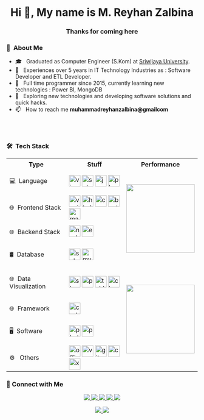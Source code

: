 <h1 align="center">Hi 👋, My name is M. Reyhan Zalbina</h1>  

<h3 align="center">Thanks for coming here</h3>

<h3> 👨 &nbsp;About Me </h3>

- 🎓 &nbsp; Graduated as Computer Engineer (S.Kom) at [Sriwijaya University](https://unsri.ac.id).
- 💼 &nbsp; Experiences over 5 years in IT Technology Industries as : Software Developer and ETL Developer.
- 💼 &nbsp; Full time programmer since 2015, currently learning new technologies : Power BI, MongoDB
- 🤔 &nbsp; Exploring new technologies and developing software solutions and quick hacks.
- 📫 &nbsp; How to reach me **muhammadreyhanzalbina@gmailcom**

<br/>
<br/>

<h3> 🛠 &nbsp;Tech Stack</h3>
<table>
	<tbody>
		<tr>
			<th>Type</th>
			<th>Stuff</th>
			<th>Performance</th>
		</tr>
		<tr>
			<td><p align="left">💻 &nbsp;Language</p></td>
			<td>
			    <img src="https://www.flaticon.com/svg/static/icons/svg/2479/2479297.svg" alt="visualbasic" width="30" height="30"/>
		            <img src="https://www.flaticon.com/svg/static/icons/svg/2772/2772128.svg" alt="sql" width="30" height="30"/>
			    <img src="https://devicons.github.io/devicon/devicon.git/icons/javascript/javascript-original.svg" alt="javascript" width="30" height="30"/>
                            <img src="https://devicons.github.io/devicon/devicon.git/icons/php/php-original.svg" alt="php" width="30" height="30"/> </td>
			<td rowspan="4">
			<p align="center">
				<a href="https://github.com/reyhanzal">
					<img height="180em" src="https://github-readme-stats.vercel.app/api/top-langs/?username=reyhanzal&theme=vue&layout=compact" />
				</a>
				</p>
			</td>
		</tr>
		<tr>
			<td><p align="left">🌐 &nbsp;Frontend Stack</p></td>
			<td>
			    <img src="https://devicons.github.io/devicon/devicon.git/icons/vuejs/vuejs-original-wordmark.svg" alt="vuejs" width="30" height="30"/> 
			    <img src="https://devicons.github.io/devicon/devicon.git/icons/html5/html5-original-wordmark.svg" alt="html5" width="30" height="30"/>
			    <img src="https://devicons.github.io/devicon/devicon.git/icons/css3/css3-original-wordmark.svg" alt="css3" width="30" height="30"/>
			    <img src="https://devicons.github.io/devicon/devicon.git/icons/bootstrap/bootstrap-plain.svg" alt="bootstrap" width="30" height="30"/>
			    <img src="https://raw.githubusercontent.com/prplx/svg-logos/5585531d45d294869c4eaab4d7cf2e9c167710a9/svg/materialize.svg" alt="materialize" width="30" height="30"/>
			</td>
		</tr>
		<tr>
			<td><p align="left">🌐 &nbsp;Backend Stack</p></td>
			<td>
	                   <img src="https://devicons.github.io/devicon/devicon.git/icons/nodejs/nodejs-original-wordmark.svg" alt="nodejs" width="30" height="30"/> 
			  <img src="https://devicons.github.io/devicon/devicon.git/icons/express/express-original-wordmark.svg" alt="express" width="30" height="30"/>
		       </td>
		</tr>
		<tr>
			<td><p align="left">🛢 &nbsp;Database</p></td>
			<td> 
			    <img src="https://cdn.worldvectorlogo.com/logos/microsoft-sql-server.svg" alt="sql" width="30" height="30"/>
			    <img src="https://devicons.github.io/devicon/devicon.git/icons/mysql/mysql-original-wordmark.svg" alt="mysql" width="30" height="30"/>
			</td>
		</tr>
		<tr>
			<td><p align="left">🌐 &nbsp;Data Visualization</p></td>
			<td> 
			    <img src="https://cdn.worldvectorlogo.com/logos/microsoft-sharepoint.svg" alt="sharepoint" width="30" height="30"/>
			    <img src="https://cdn.worldvectorlogo.com/logos/power-bi-1.svg" alt="powerbi" width="30" height="30"/>
			    <img src="https://cdn.worldvectorlogo.com/logos/tableau-software.svg" alt="tableau" width="30" height="30"/>
			    <img src="https://www.chartjs.org/media/logo-title.svg" alt="chartjs" width="30" height="30"/>
			</td>
			<td rowspan="5">
				<p align="center">
					<a href="https://github.com/reyhanzal">
					<img height="180em" src="https://github-readme-stats.vercel.app/api?username=reyhanzal&theme=vue&show_icons=true&include_all_commits=true&count_private=true" />
					</a>
				</p>
			</td>
		</tr>
		<!--tr>
			<td><p align="left">🌐 &nbsp;Backend as a Service</p></td>
			<td><img src="https://www.vectorlogo.zone/logos/firebase/firebase-icon.svg" alt="firebase" width="30" height="30"/></td>
		</tr-->
		<tr>
			<td><p align="left">🌐 &nbsp;Framework</p></td>
			<td> 
				<img src="https://cdn.worldvectorlogo.com/logos/codeigniter.svg" alt="codeigniter" width="30" height="30"/> </td>
		</tr>
		<tr>
			<td><p align="left">🖥 &nbsp;Software</p></td>
			<td>
			    <img src="https://cdn.worldvectorlogo.com/logos/photoshop-cc.svg" alt="photoshop" width="30" height="30"/>
			    <img src="https://cdn.worldvectorlogo.com/logos/premiere-cc.svg" alt="premierpro" width="30" height="30"/>
			</td>
		</tr>
		<tr>
			<td><p align="left">⚙️ &nbsp; Others</p></td>
			<td> 
			    <img src="https://cdn.worldvectorlogo.com/logos/microsoft-office-2013.svg" alt="office" width="30" height="30"/>
			    <img src="https://cdn.worldvectorlogo.com/logos/visual-studio-code.svg" alt="vscode" width="30" height="30"/>
			    <img src="https://www.vectorlogo.zone/logos/git-scm/git-scm-icon.svg" alt="git" width="30" height="30"/>
			    <img src="https://cdn.worldvectorlogo.com/logos/composer.svg" alt="composer" width="30" height="30"/>
			    <img src="https://cdn.worldvectorlogo.com/logos/xampp.svg" alt="xampp" width="30" height="30"/>
		       </td>
		</tr>
	</tbody>
</table>

<h3> 🔗 Connect with Me </h3>
<p align="center">
	<a href="https://reyhanzal.com">
		<img src="https://img.shields.io/badge/-reyhanzal.com-3423A6?style=flat-square&logo=Google-Chrome&logoColor=white"/>
	</a>
	<a href="https://www.linkedin.com/in/mreyhanzalbina/">
		<img src="https://img.shields.io/badge/-M%20Reyhan%20Zalbina-0077B5?style=flat-square&logo=Linkedin&logoColor=white"/>
	</a>
	<a href="mailto:zalbinaridwan@gmail.com">
		<img src="https://img.shields.io/badge/-muhammadreyhanzalbina@gmail.com-D14836?style=flat-square&logo=Gmail&logoColor=white"/>
	</a>
	<a href="https://instagram.com/ryhnzl">
		<img src="https://img.shields.io/badge/-@ryhnzl-E4405F?style=flat-square&logo=Instagram&logoColor=white"/>
	</a>
	<a href="https://www.github.com/reyhanzal">
		<img src="https://img.shields.io/github/followers/reyhanzal?style=flat-square&logo=Github&logoColor=white"/>
	</a>
</p>

<p align="center">
	<a href="https://github.com/reyhanzal/reyhanzal/issues/new?template=Guestbook_entry.md&title=Adding+<username>+to+guestbook">
		<img src="https://img.shields.io/badge/-Write%20into%20my%20guest%20book-red?style=flat-round"/>
	</a>
	<a href="https://komarev.com/ghpvc/?username=reyhanzal">
		<img src="https://komarev.com/ghpvc/?username=reyhanzal"/>
	</a>
</p>

